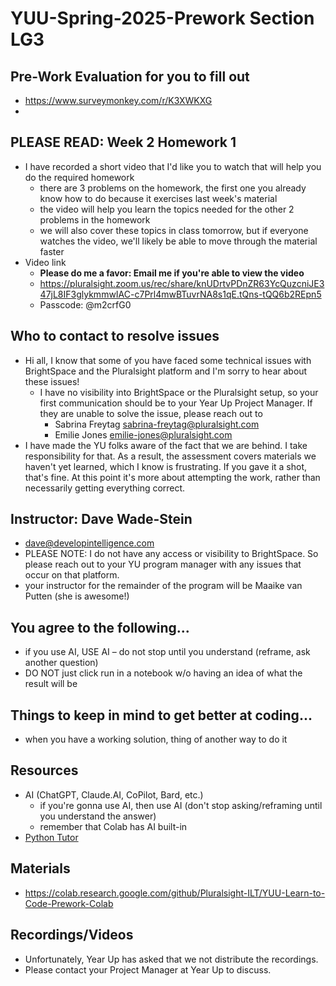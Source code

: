 # YUU-Spring-2025-Prework Section LG3

## Pre-Work Evaluation for you to fill out
* https://www.surveymonkey.com/r/K3XWKXG
* 
## PLEASE READ: Week 2 Homework 1
* I have recorded a short video that I'd like you to watch that will help you do the required homework
  * there are 3 problems on the homework, the first one you already know how to do because it exercises last week's material
  * the video will help you learn the topics needed for the other 2 problems in the homework
  * we will also cover these topics in class tomorrow, but if everyone watches the video, we'll likely be able to move through the material faster
* Video link
  * __Please do me a favor: Email me if you're able to view the video__
  * https://pluralsight.zoom.us/rec/share/knUDrtvPDnZR63YcQuzcniJE347jL8IF3glykmmwIAC-c7Prl4mwBTuvrNA8s1qE.tQns-tQQ6b2REpn5 
  * Passcode: @m2crfG0

## Who to contact to resolve issues
* Hi all, I know that some of you have faced some technical issues with BrightSpace and the Pluralsight platform and I'm sorry to hear about these issues!
   * I have no visibility into BrightSpace or the Pluralsight setup, so your first communication should be to your Year Up Project Manager. If they are unable to solve the issue, please reach out to
      * Sabrina Freytag  sabrina-freytag@pluralsight.com
      * Emilie Jones     emilie-jones@pluralsight.com
* I have made the YU folks aware of the fact that we are behind. I take responsibility for that. As a result, the assessment covers materials we haven't yet learned, which I know is frustrating. If you gave it a shot, that's fine. At this point it's more about attempting the work, rather than necessarily getting everything correct. 

## Instructor: Dave Wade-Stein
* dave@developintelligence.com
* PLEASE NOTE: I do not have any access or visibility to BrightSpace. So please reach out to your YU program manager with any issues that occur on that platform.
* your instructor for the remainder of the program will be Maaike van Putten (she is awesome!)

## You agree to the following...
* if you use AI, USE AI – do not stop until you understand (reframe, ask another question)
* DO NOT just click run in a notebook w/o having an idea of what the result will be

## Things to keep in mind to get better at coding...
* when you have a working solution, thing of another way to do it

## Resources
* AI (ChatGPT, Claude.AI, CoPilot, Bard, etc.)
  * if you're gonna use AI, then use AI (don't stop asking/reframing until you understand the answer)
  * remember that Colab has AI built-in
* [Python Tutor](https://pythontutor.com/)

## Materials
* https://colab.research.google.com/github/Pluralsight-ILT/YUU-Learn-to-Code-Prework-Colab

## Recordings/Videos
* Unfortunately, Year Up has asked that we not distribute the recordings.
* Please contact your Project Manager at Year Up to discuss.
